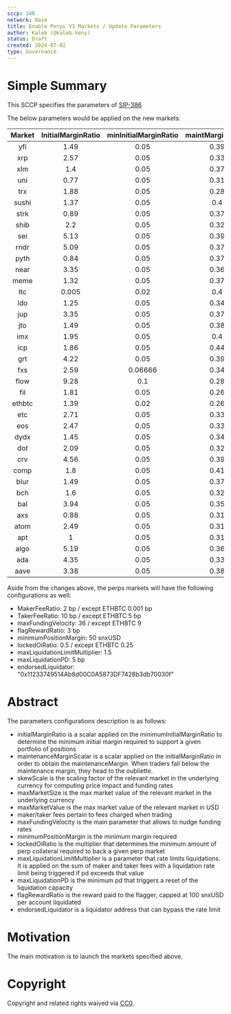 ```yaml
---
sccp: 340
network: Base
title: Enable Perps V3 Markets / Update Parameters
author: Kaleb (@kaleb-keny)
status: Draft
created: 2024-07-02
type: Governance
---
```


# Simple Summary

This SCCP specifies the parameters of [SIP-386](https://sips.synthetix.io/sips/sip-370/) 

The below parameters would be applied on the new markets:

| **Market** | **InitialMarginRatio** | **minInitialMarginRatio** | **maintMarginScalar** |   **skewScale**   | **maxMarketSize** | **maxMarketValue** |
|:----------:|:----------------------:|:-------------------------:|:---------------------:|:-----------------:|:-----------------:|:------------------:|
|     yfi    |          1.49          |            0.05           |          0.39         |       2,125       |         15        |       50,000       |
|     xrp    |          2.57          |            0.05           |          0.33         |    400,000,000    |      208,249      |       50,000       |
|     xlm    |           1.4          |            0.05           |          0.37         |    166,500,000    |     1,090,425     |       50,000       |
|     uni    |          0.77          |            0.05           |          0.31         |     2,250,000     |       21,419      |       100,000      |
|     trx    |          1.88          |            0.05           |          0.28         |    322,500,000    |      796,481      |       50,000       |
|    sushi   |          1.37          |            0.05           |          0.4          |     8,000,000     |      117,960      |       50,000       |
|    strk    |          0.89          |            0.05           |          0.37         |     20,000,000    |      144,743      |       50,000       |
|    shib    |           2.2          |            0.05           |          0.32         | 1,875,000,000,000 |   5,813,953,488   |       50,000       |
|     sei    |          5.13          |            0.05           |          0.39         |     35,500,000    |      293,317      |       50,000       |
|    rndr    |          5.09          |            0.05           |          0.37         |     3,750,000     |       65,023      |       250,000      |
|    pyth    |          0.84          |            0.05           |          0.37         |     60,000,000    |      617,717      |       100,000      |
|    near    |          3.35          |            0.05           |          0.36         |     9,375,000     |       18,900      |       50,000       |
|    meme    |          1.32          |            0.05           |          0.37         |    325,000,000    |     5,336,179     |       50,000       |
|     ltc    |          0.005         |            0.02           |          0.4          |     1,687,500     |       1,330       |       50,000       |
|     ldo    |          1.25          |            0.05           |          0.34         |     14,000,000    |      200,340      |       200,000      |
|     jup    |          3.35          |            0.05           |          0.37         |     22,500,000    |      121,567      |       50,000       |
|     jto    |          1.49          |            0.05           |          0.38         |     4,000,000     |       41,441      |       50,000       |
|     imx    |          1.95          |            0.05           |          0.4          |     5,600,000     |       63,418      |       50,000       |
|     icp    |          1.86          |            0.05           |          0.44         |     2,000,000     |       12,122      |       50,000       |
|     grt    |          4.22          |            0.05           |          0.39         |     75,000,000    |      472,043      |       50,000       |
|     fxs    |          2.59          |          0.06666          |          0.34         |     1,403,125     |       33,029      |       50,000       |
|    flow    |          9.28          |            0.1            |          0.28         |     15,000,000    |      159,395      |       50,000       |
|     fil    |          1.81          |            0.05           |          0.26         |     6,375,000     |       22,379      |       50,000       |
|   ethbtc   |          1.39          |            0.02           |          0.26         |   1,700,000,000   |     72,226,506    |      2,000,000     |
|     etc    |          2.71          |            0.05           |          0.33         |     2,250,000     |       4,200       |       50,000       |
|     eos    |          2.47          |            0.05           |          0.33         |     48,000,000    |      172,851      |       50,000       |
|    dydx    |          1.45          |            0.05           |          0.34         |     18,000,000    |       72,860      |       50,000       |
|     dot    |          2.09          |            0.05           |          0.32         |     7,500,000     |       15,793      |       50,000       |
|     crv    |          4.56          |            0.05           |          0.39         |     60,000,000    |     3,000,000     |       500,000      |
|    comp    |           1.8          |            0.05           |          0.41         |      120,938      |       2,003       |       50,000       |
|    blur    |          1.49          |            0.05           |          0.37         |     50,000,000    |      496,684      |       50,000       |
|     bch    |           1.6          |            0.05           |          0.32         |       84,375      |        256        |       50,000       |
|     bal    |          3.94          |            0.05           |          0.35         |     1,125,000     |       33,624      |       50,000       |
|     axs    |          0.88          |            0.05           |          0.31         |     2,109,375     |       16,488      |       50,000       |
|    atom    |          2.49          |            0.05           |          0.31         |     5,625,000     |       14,718      |       50,000       |
|     apt    |            1           |            0.05           |          0.31         |     3,037,500     |       14,055      |       50,000       |
|    algo    |          5.19          |            0.05           |          0.36         |     51,937,500    |     1,360,068     |       100,000      |
|     ada    |          4.35          |            0.05           |          0.33         |    150,000,000    |      499,984      |       100,000      |
|    aave    |          3.38          |            0.05           |          0.38         |      180,000      |       2,022       |       100,000      |

Aside from the changes above, the perps markets will have the following configurations as well:
- MakerFeeRatio: 2 bp / except ETHBTC 0.001 bp
- TakerFeeRatio: 10 bp / except ETHBTC 5 bp
- maxFundingVelocity: 36 / except ETHBTC 9
- flagRewardRatio: 3 bp
- minimumPositionMargin: 50 snxUSD
- lockedOiRatio: 0.5 / except ETHBTC 0.25
- maxLiquidationLimitMultiplier: 1.5
- maxLiquidationPD: 5 bp
- endorsedLiquidator: "0x11233749514Ab8d00C0A5873DF7428b3db70030f"

# Abstract

The parameters configurations description is as follows:
- initialMarginRatio is a scalar applied on the minimumInitialMarginRatio to determine the minimum initial margin required to support a given portfolio of positions
- maintenanceMarginScalar is a scalar applied on the initialMarginRatio in order to obtain the maintenanceMargin. When traders fall below the maintenance margin, they head to the oubliette.
- skewScale is the scaling factor of the relevant market in the underlying currency for computing price impact and funding rates
- maxMarketSize is the max market value of the relevant market in the underlying currency
- maxMarketValue is the max market value of the relevant market in USD
- maker/taker fees pertain to fees charged when trading
- maxFundingVelocity is the main parameter that allows to nudge funding rates
- minimumPositionMargin is the minimum margin required
- lockedOiRatio is the multiplier that determines the minimum amount of perp collateral required to back a given perp market
- maxLiquidationLimitMultiplier is a parameter that rate limits liquidations. It is applied on the sum of maker and taker fees with a liquidation rate limit being triggered if pd exceeds that value
- maxLiquidationPD is the minimum pd that triggers a reset of the liquidation capacity
- flagRewardRatio is the reward paid to the flagger, capped at 100 snxUSD per account liquidated
- endorsedLiquidator is a liquidator address that can bypass the rate limit

# Motivation

The main motivation is to  launch the markets specified above.

# Copyright

Copyright and related rights waived via [CC0](https://creativecommons.org/publicdomain/zero/1.0/).


